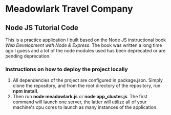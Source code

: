 # Meadowlark Travel Company #
## Node JS Tutorial Code ##

This is a practice application I built based on the Node JS instructional book *Web Development with Node & Express*. The book was written a long time ago I guess and a lot of the node modules used has been deprecated or are pending deprecation.

### Instructions on how to deploy the project locally ###
1. All dependencies of the project are configured in package.json. Simply clone the repository, and from the root directory of the repository, run __npm install__.
2. Then run __node meadowlark.js__ or __node app_cluster.js__. The first command will launch one server, the latter will utilize all of your machine's cpu cores to launch as many instances of the application.
